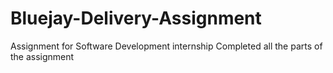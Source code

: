# Bluejay-Delivery-Assignment
Assignment for Software Development internship
Completed all the parts of the assignment

